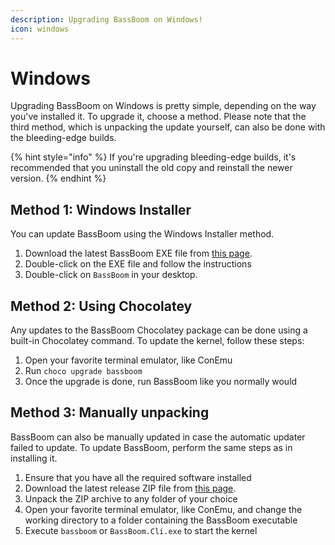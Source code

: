 ```yaml
---
description: Upgrading BassBoom on Windows!
icon: windows
---
```


# Windows

Upgrading BassBoom on Windows is pretty simple, depending on the way you've installed it. To upgrade it, choose a method. Please note that the third method, which is unpacking the update yourself, can also be done with the bleeding-edge builds.

{% hint style="info" %}
If you're upgrading bleeding-edge builds, it's recommended that you uninstall the old copy and reinstall the newer version.
{% endhint %}

## Method 1: Windows Installer

You can update BassBoom using the Windows Installer method.

1. Download the latest BassBoom EXE file from [this page](https://github.com/Aptivi/BassBoom/releases).
2. Double-click on the EXE file and follow the instructions
3. Double-click on `BassBoom` in your desktop.

## Method 2: Using Chocolatey

Any updates to the BassBoom Chocolatey package can be done using a built-in Chocolatey command. To update the kernel, follow these steps:

1. Open your favorite terminal emulator, like ConEmu
2. Run `choco upgrade bassboom`
3. Once the upgrade is done, run BassBoom like you normally would

## Method 3: Manually unpacking

BassBoom can also be manually updated in case the automatic updater failed to update. To update BassBoom, perform the same steps as in installing it.

1. Ensure that you have all the required software installed
2. Download the latest release ZIP file from [this page](https://github.com/Aptivi/BassBoom/releases).
3. Unpack the ZIP archive to any folder of your choice
4. Open your favorite terminal emulator, like ConEmu, and change the working directory to a folder containing the BassBoom executable
5. Execute `bassboom` or `BassBoom.Cli.exe` to start the kernel
